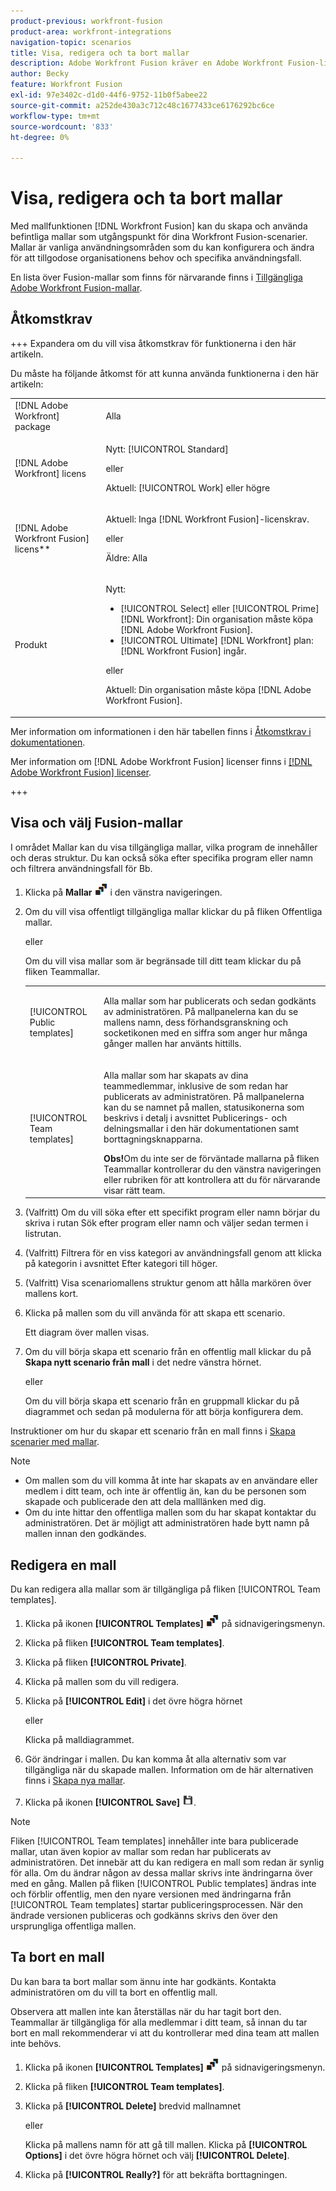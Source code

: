 ```yaml
---
product-previous: workfront-fusion
product-area: workfront-integrations
navigation-topic: scenarios
title: Visa, redigera och ta bort mallar
description: Adobe Workfront Fusion kräver en Adobe Workfront Fusion-licens förutom en Adobe Workfront-licens.
author: Becky
feature: Workfront Fusion
exl-id: 97e3402c-d1d0-44f6-9752-11b0f5abee22
source-git-commit: a252de430a3c712c48c1677433ce6176292bc6ce
workflow-type: tm+mt
source-wordcount: '833'
ht-degree: 0%

---
```


# Visa, redigera och ta bort mallar

Med mallfunktionen [!DNL Workfront Fusion] kan du skapa och använda befintliga mallar som utgångspunkt för dina Workfront Fusion-scenarier. Mallar är vanliga användningsområden som du kan konfigurera och ändra för att tillgodose organisationens behov och specifika användningsfall.

En lista över Fusion-mallar som finns för närvarande finns i [Tillgängliga Adobe Workfront Fusion-mallar](/help/workfront-fusion/create-and-manage-templates/currently-available-fusion-templates.md).

## Åtkomstkrav

+++ Expandera om du vill visa åtkomstkrav för funktionerna i den här artikeln.

Du måste ha följande åtkomst för att kunna använda funktionerna i den här artikeln:

<table style="table-layout:auto">
 <col> 
 <col> 
 <tbody> 
  <tr> 
   <td role="rowheader">[!DNL Adobe Workfront] package</td> 
   <td> <p>Alla</p> </td> 
  </tr> 
  <tr data-mc-conditions=""> 
   <td role="rowheader">[!DNL Adobe Workfront] licens</td> 
   <td> <p>Nytt: [!UICONTROL Standard]</p><p>eller</p><p>Aktuell: [!UICONTROL Work] eller högre</p> </td> 
  </tr> 
  <tr> 
   <td role="rowheader">[!DNL Adobe Workfront Fusion] licens**</td> 
   <td>
   <p>Aktuell: Inga [!DNL Workfront Fusion]-licenskrav.</p>
   <p>eller</p>
   <p>Äldre: Alla </p>
   </td> 
  </tr> 
  <tr> 
   <td role="rowheader">Produkt</td> 
   <td>
   <p>Nytt:</p> <ul><li>[!UICONTROL Select] eller [!UICONTROL Prime] [!DNL Workfront]: Din organisation måste köpa [!DNL Adobe Workfront Fusion].</li><li>[!UICONTROL Ultimate] [!DNL Workfront] plan: [!DNL Workfront Fusion] ingår.</li></ul>
   <p>eller</p>
   <p>Aktuell: Din organisation måste köpa [!DNL Adobe Workfront Fusion].</p>
   </td> 
  </tr>
 </tbody> 
</table>

Mer information om informationen i den här tabellen finns i [Åtkomstkrav i dokumentationen](/help/workfront-fusion/references/licenses-and-roles/access-level-requirements-in-documentation.md).

Mer information om [!DNL Adobe Workfront Fusion] licenser finns i [[!DNL Adobe Workfront Fusion] licenser](/help/workfront-fusion/set-up-and-manage-workfront-fusion/licensing-operations-overview/license-automation-vs-integration.md).

+++

## Visa och välj Fusion-mallar

I området Mallar kan du visa tillgängliga mallar, vilka program de innehåller och deras struktur. Du kan också söka efter specifika program eller namn och filtrera användningsfall för Bb.

1. Klicka på **Mallar** ![Mallikon](assets/templates-icon.png) i den vänstra navigeringen.
1. Om du vill visa offentligt tillgängliga mallar klickar du på fliken Offentliga mallar.

   eller

   Om du vill visa mallar som är begränsade till ditt team klickar du på fliken Teammallar.



   <table style="table-layout:auto"> 
    <col> 
    <col> 
    <tbody> 
     <tr> 
      <td role="rowheader">[!UICONTROL Public templates]</td> 
      <td> <p> Alla mallar som har publicerats och sedan godkänts av administratören. På mallpanelerna kan du se mallens namn, dess förhandsgranskning och socketikonen med en siffra som anger hur många gånger mallen har använts hittills.</p> </td> 
     </tr> 
     <tr> 
      <td role="rowheader">[!UICONTROL Team templates]</td> 
      <td> <p>Alla mallar som har skapats av dina teammedlemmar, inklusive de som redan har publicerats av administratören. På mallpanelerna kan du se namnet på mallen, statusikonerna som beskrivs i detalj i avsnittet Publicerings- och delningsmallar i den här dokumentationen samt borttagningsknapparna.</p> <b>Obs!</b>Om du inte ser de förväntade mallarna på fliken Teammallar kontrollerar du den vänstra navigeringen eller rubriken för att kontrollera att du för närvarande visar rätt team.</td> 
     </tr> 
    </tbody> 
   </table>
1. (Valfritt) Om du vill söka efter ett specifikt program eller namn börjar du skriva i rutan Sök efter program eller namn och väljer sedan termen i listrutan.
1. (Valfritt) Filtrera för en viss kategori av användningsfall genom att klicka på kategorin i avsnittet Efter kategori till höger.
1. (Valfritt) Visa scenariomallens struktur genom att hålla markören över mallens kort.
1. Klicka på mallen som du vill använda för att skapa ett scenario.

   Ett diagram över mallen visas.

1. Om du vill börja skapa ett scenario från en offentlig mall klickar du på **Skapa nytt scenario från mall** i det nedre vänstra hörnet.

   eller


   Om du vill börja skapa ett scenario från en gruppmall klickar du på diagrammet och sedan på modulerna för att börja konfigurera dem.

Instruktioner om hur du skapar ett scenario från en mall finns i [Skapa scenarier med mallar](/help/workfront-fusion/create-and-manage-templates/create-scenarios-with-fusion-templates.md).



>[!NOTE]
>
>* Om mallen som du vill komma åt inte har skapats av en användare eller medlem i ditt team, och inte är offentlig än, kan du be personen som skapade och publicerade den att dela malllänken med dig.
>* Om du inte hittar den offentliga mallen som du har skapat kontaktar du administratören. Det är möjligt att administratören hade bytt namn på mallen innan den godkändes.

## Redigera en mall

Du kan redigera alla mallar som är tillgängliga på fliken [!UICONTROL Team templates].

1. Klicka på ikonen **[!UICONTROL Templates]** ![](assets/templates-icon.png) på sidnavigeringsmenyn.
1. Klicka på fliken **[!UICONTROL Team templates]**.
1. Klicka på fliken **[!UICONTROL Private]**.
1. Klicka på mallen som du vill redigera.
1. Klicka på **[!UICONTROL Edit]** i det övre högra hörnet

   eller

   Klicka på malldiagrammet.

1. Gör ändringar i mallen. Du kan komma åt alla alternativ som var tillgängliga när du skapade mallen. Information om de här alternativen finns i [Skapa nya mallar](/help/workfront-fusion/create-and-manage-templates/create-new-fusion-templates.md).
1. Klicka på ikonen **[!UICONTROL Save]** ![](assets/save-icon.png).

>[!NOTE]
>
>Fliken [!UICONTROL Team templates] innehåller inte bara publicerade mallar, utan även kopior av mallar som redan har publicerats av administratören. Det innebär att du kan redigera en mall som redan är synlig för alla. Om du ändrar någon av dessa mallar skrivs inte ändringarna över med en gång. Mallen på fliken [!UICONTROL Public templates] ändras inte och förblir offentlig, men den nyare versionen med ändringarna från [!UICONTROL Team templates] startar publiceringsprocessen. När den ändrade versionen publiceras och godkänns skrivs den över den ursprungliga offentliga mallen.

## Ta bort en mall

Du kan bara ta bort mallar som ännu inte har godkänts. Kontakta administratören om du vill ta bort en offentlig mall.

Observera att mallen inte kan återställas när du har tagit bort den. Teammallar är tillgängliga för alla medlemmar i ditt team, så innan du tar bort en mall rekommenderar vi att du kontrollerar med dina team att mallen inte behövs.

1. Klicka på ikonen **[!UICONTROL Templates]** ![](assets/templates-icon.png) på sidnavigeringsmenyn.
1. Klicka på fliken **[!UICONTROL Team templates]**.
1. Klicka på **[!UICONTROL Delete]** bredvid mallnamnet

   eller

   Klicka på mallens namn för att gå till mallen. Klicka på **[!UICONTROL Options]** i det övre högra hörnet och välj **[!UICONTROL Delete]**.

1. Klicka på **[!UICONTROL Really?]** för att bekräfta borttagningen.
